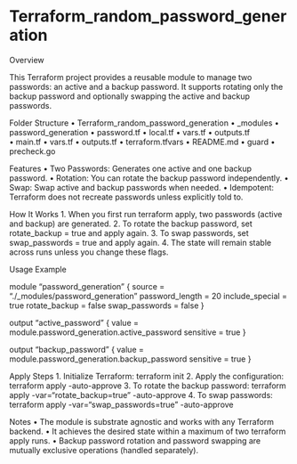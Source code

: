 # Terraform_random_password_generation

Overview

This Terraform project provides a reusable module to manage two passwords: an active and a backup password. It supports rotating only the backup password and optionally swapping the active and backup passwords.

Folder Structure
	•	Terraform_random_password_generation
		•	_modules
			•	password_generation
				•	password.tf
				•	local.tf
				•	vars.tf
				•	outputs.tf		
	•	main.tf
	•	vars.tf
	•	outputs.tf
	•	terraform.tfvars
	•	README.md
	•	guard
		•	precheck.go

Features
	•	Two Passwords: Generates one active and one backup password.
	•	Rotation: You can rotate the backup password independently.
	•	Swap: Swap active and backup passwords when needed.
	•	Idempotent: Terraform does not recreate passwords unless explicitly told to.

How It Works
	1.	When you first run terraform apply, two passwords (active and backup) are generated.
	2.	To rotate the backup password, set rotate_backup = true and apply again.
	3.	To swap passwords, set swap_passwords = true and apply again.
	4.	The state will remain stable across runs unless you change these flags.

Usage Example

module “password_generation” {
source          = “./_modules/password_generation”
password_length = 20
include_special = true
rotate_backup   = false
swap_passwords  = false
}

output “active_password” {
value     = module.password_generation.active_password
sensitive = true
}

output “backup_password” {
value     = module.password_generation.backup_password
sensitive = true
}

Apply Steps
	1.	Initialize Terraform: terraform init
	2.	Apply the configuration: terraform apply -auto-approve
	3.	To rotate the backup password: terraform apply -var=“rotate_backup=true” -auto-approve
	4.	To swap passwords: terraform apply -var=“swap_passwords=true” -auto-approve

Notes
	•	The module is substrate agnostic and works with any Terraform backend.
	•	It achieves the desired state within a maximum of two terraform apply runs.
	•	Backup password rotation and password swapping are mutually exclusive operations (handled separately).
